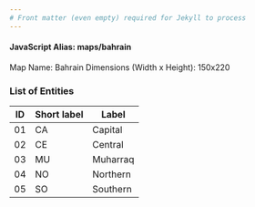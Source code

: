 ```yaml
---
# Front matter (even empty) required for Jekyll to process
---
```


#### JavaScript Alias: maps/bahrain

Map Name: Bahrain
Dimensions (Width x Height): 150x220





### List of Entities

ID | Short label | Label
---|---|---|
01|CA|Capital
02|CE|Central
03|MU|Muharraq
04|NO|Northern
05|SO|Southern

